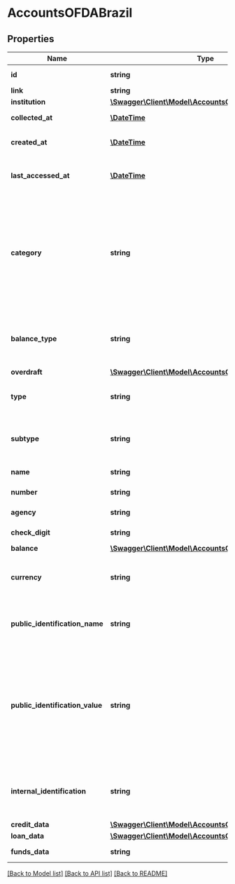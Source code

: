 # AccountsOFDABrazil

## Properties
Name | Type | Description | Notes
------------ | ------------- | ------------- | -------------
**id** | **string** | Belvo&#x27;s unique identifier for the current item. | 
**link** | **string** | The &#x60;link.id&#x60; the data belongs to. | 
**institution** | [**\Swagger\Client\Model\AccountsOFDABrazilInstitution**](AccountsOFDABrazilInstitution.md) |  | 
**collected_at** | [**\DateTime**](\DateTime.md) | The ISO-8601 timestamp when the data point was collected. | 
**created_at** | [**\DateTime**](\DateTime.md) | The ISO-8601 timestamp of when the data point was created in Belvo&#x27;s database. | 
**last_accessed_at** | [**\DateTime**](\DateTime.md) | The ISO-8601 timestamp of Belvo&#x27;s most recent successful access to the institution for the given link. | 
**category** | **string** | The type of account. We return one of the following enum values:   - &#x60;ADVANCE_DEPOSIT_ACCOUNT&#x60;   - &#x60;CHECKING_ACCOUNT&#x60;   - &#x60;CREDIT_CARD&#x60;   - &#x60;FINANCING_ACCOUNT&#x60;   - &#x60;INVESTMENT_ACCOUNT&#x60;   - &#x60;INVOICE_FINANCING_ACCOUNT&#x60;   - &#x60;LOAN_ACCOUNT&#x60;   - &#x60;PENSION_FUND_ACCOUNT&#x60;   - &#x60;SAVINGS_ACCOUNT&#x60;   - &#x60;UNCATEGORIZED&#x60; | 
**balance_type** | **string** | Indicates whether this account is either an &#x60;ASSET&#x60; or a &#x60;LIABILITY&#x60;. You can consider the balance of an &#x60;ASSET&#x60; as being positive, while the balance of a &#x60;LIABILITY&#x60; as negative. | 
**overdraft** | [**\Swagger\Client\Model\AccountsOFDABrazilOverdraft**](AccountsOFDABrazilOverdraft.md) |  | [optional] 
**type** | **string** | The account type, as designated by the institution.  &gt; **Non-nullable:** A value must be returned by Brazil&#x27;s open finance network. | 
**subtype** | **string** | The account subtype, as designated by the institution.  &gt; **Non-nullable:** A value must be returned by Brazil&#x27;s open finance network. | 
**name** | **string** | The account name, as given by the institution. | 
**number** | **string** | The account number, as designated by the institution. | 
**agency** | **string** | The branch code where the product was opened. | 
**check_digit** | **string** | The check digit of the product&#x27;s number, if applicable. | 
**balance** | [**\Swagger\Client\Model\AccountsOFDABrazilBalance**](AccountsOFDABrazilBalance.md) |  | 
**currency** | **string** | The three-letter currency code (ISO-4217).  &gt; **Non-nullable:** A value must be returned by Brazil&#x27;s open finance network if the &#x60;balances&#x60; field is available. | 
**public_identification_name** | **string** | The public name for the type of identification. For 🇧🇷 Brazilian savings and checking accounts, this field will be &#x60;AGENCY/ACCOUNT&#x60;. | 
**public_identification_value** | **string** | The value for the &#x60;public_identification_name&#x60;.  For 🇧🇷 OFDA Brazilian savings and checking accounts, this field will be the agency and bank account number, separated by a slash. For example: &#x60;0444/45722-0&#x60;.  For 🇧🇷 OFDA Brazilian credit card accounts, we will return a string of concatenated credit card numbers associated with the account. For example: \&quot;8763,9076,5522\&quot; | 
**internal_identification** | **string** | The institution&#x27;s internal identification for the account.  &gt; **Non-nullable:** A value must be returned by Brazil&#x27;s open finance network if the &#x60;balances&#x60; field is available. | 
**credit_data** | [**\Swagger\Client\Model\AccountsOFDABrazilCreditData**](AccountsOFDABrazilCreditData.md) |  | 
**loan_data** | [**\Swagger\Client\Model\AccountsOFDABrazilLoanData**](AccountsOFDABrazilLoanData.md) |  | 
**funds_data** | **string** | **Note:** This field is not applicable for OF Brazil and will return null. | 

[[Back to Model list]](../../README.md#documentation-for-models) [[Back to API list]](../../README.md#documentation-for-api-endpoints) [[Back to README]](../../README.md)

